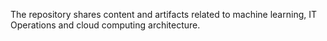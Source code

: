 The repository shares content and artifacts related to machine learning, IT Operations and cloud computing architecture.
